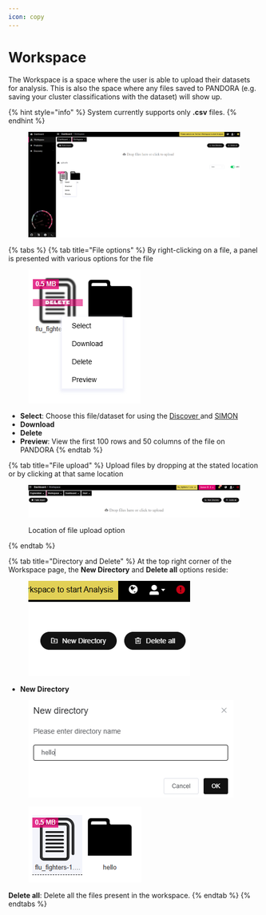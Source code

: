 ```yaml
---
icon: copy
---
```


# Workspace

The Workspace is a space where the user is able to upload their datasets for analysis. This is also the space where any files saved to PANDORA (e.g. saving your cluster classifications with the dataset) will show up.

{% hint style="info" %}
System currently supports only **.csv** files.
{% endhint %}

<figure><img src="../.gitbook/assets/workspace.png" alt=""><figcaption></figcaption></figure>

{% tabs %}
{% tab title="File options" %}
By right-clicking on a file, a panel is presented with various options for the file

<figure><img src="../.gitbook/assets/image (14).png" alt=""><figcaption></figcaption></figure>

* **Select**: Choose this file/dataset for using the [Discover ](../data-analysis/discovery/)and [SIMON](../data-analysis/predictive/simon/)
* **Download**
* **Delete**
* **Preview**: View the first 100 rows and 50 columns of the file on PANDORA
{% endtab %}

{% tab title="File upload" %}
Upload files by dropping at the stated location or by clicking at that same location&#x20;

<figure><img src="../.gitbook/assets/image (5).png" alt=""><figcaption><p>Location of file upload option</p></figcaption></figure>
{% endtab %}

{% tab title="Directory and Delete" %}
At the top right corner of the Workspace page, the **New Directory** and **Delete all** options reside:&#x20;

<figure><img src="../.gitbook/assets/image (13).png" alt=""><figcaption></figcaption></figure>

* **New Directory**

<div><figure><img src="../.gitbook/assets/image (6).png" alt=""><figcaption></figcaption></figure> <figure><img src="../.gitbook/assets/Screenshot 2025-04-09 083033.png" alt=""><figcaption></figcaption></figure></div>

**Delete all**: Delete all the files present in the workspace.&#x20;
{% endtab %}
{% endtabs %}
